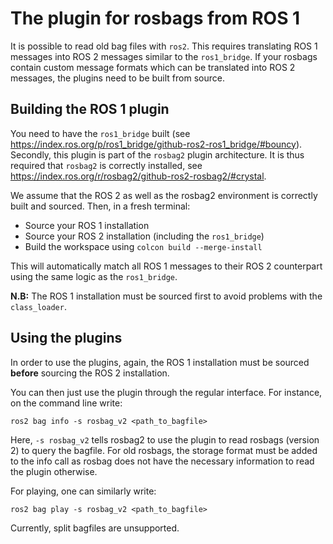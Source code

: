 # The plugin for rosbags from ROS 1

It is possible to read old bag files with `ros2`.
This requires translating ROS 1 messages into ROS 2 messages similar to the `ros1_bridge`.
If your rosbags contain custom message formats which can be translated into ROS 2 messages, the plugins need to be built from source.

## Building the ROS 1 plugin

You need to have the `ros1_bridge` built (see <https://index.ros.org/p/ros1_bridge/github-ros2-ros1_bridge/#bouncy>).
Secondly, this plugin is part of the `rosbag2` plugin architecture.
It is thus required that `rosbag2` is correctly installed, see <https://index.ros.org/r/rosbag2/github-ros2-rosbag2/#crystal>.

We assume that the ROS 2 as well as the rosbag2 environment is correctly built and sourced.
Then, in a fresh terminal:

* Source your ROS 1 installation
* Source your ROS 2 installation (including the `ros1_bridge`)
* Build the workspace using `colcon build --merge-install`

This will automatically match all ROS 1 messages to their ROS 2 counterpart using the same logic as the `ros1_bridge`.

**N.B:** The ROS 1 installation must be sourced first to avoid problems with the `class_loader`.

## Using the plugins

In order to use the plugins, again, the ROS 1 installation must be sourced **before** sourcing the ROS 2 installation.

You can then just use the plugin through the regular interface.
For instance, on the command line write:

```
ros2 bag info -s rosbag_v2 <path_to_bagfile>
```
Here, `-s rosbag_v2` tells rosbag2 to use the plugin to read rosbags (version 2) to query the bagfile.
For old rosbags, the storage format must be added to the info call as rosbag does not have the necessary information to read the plugin otherwise.

For playing, one can similarly write:
```
ros2 bag play -s rosbag_v2 <path_to_bagfile>
```

Currently, split bagfiles are unsupported.
